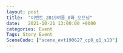 ```yaml
---
layout: post
title:  "이벤트_2019여름_0화_오프닝"
date:   2021-10-21 13:00:00 +0000
categories: Event
Tags: Story Event
SceneCode: ["scene_evt190627_cp0_q1_s10"]
---
```


